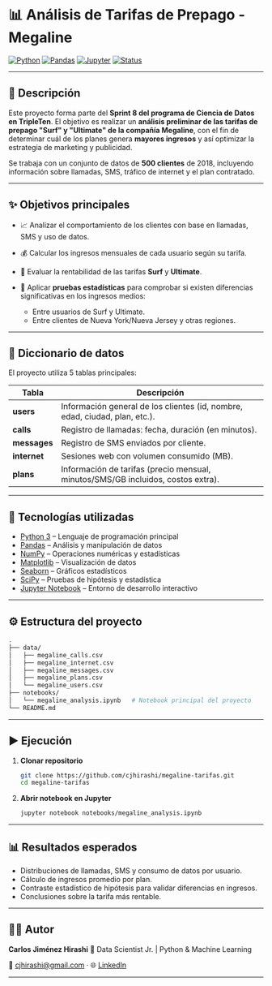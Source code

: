 # 📊 Análisis de Tarifas de Prepago - Megaline

[![Python](https://img.shields.io/badge/Python-3.x-blue?logo=python)](https://www.python.org/)
[![Pandas](https://img.shields.io/badge/Pandas-Data%20Analysis-green?logo=pandas)](https://pandas.pydata.org/)
[![Jupyter](https://img.shields.io/badge/Jupyter-Notebook-orange?logo=jupyter)](https://jupyter.org/)
[![Status](https://img.shields.io/badge/Project-Sprint%208-blueviolet)]()

---

## 🚀 Descripción

Este proyecto forma parte del **Sprint 8 del programa de Ciencia de Datos en TripleTen**.
El objetivo es realizar un **análisis preliminar de las tarifas de prepago "Surf" y "Ultimate" de la compañía Megaline**, con el fin de determinar cuál de los planes genera **mayores ingresos** y así optimizar la estrategia de marketing y publicidad.

Se trabaja con un conjunto de datos de **500 clientes** de 2018, incluyendo información sobre llamadas, SMS, tráfico de internet y el plan contratado.

---

## ✨ Objetivos principales

* 📈 Analizar el comportamiento de los clientes con base en llamadas, SMS y uso de datos.
* 💰 Calcular los ingresos mensuales de cada usuario según su tarifa.
* 🧮 Evaluar la rentabilidad de las tarifas **Surf** y **Ultimate**.
* 🧪 Aplicar **pruebas estadísticas** para comprobar si existen diferencias significativas en los ingresos medios:

  * Entre usuarios de Surf y Ultimate.
  * Entre clientes de Nueva York/Nueva Jersey y otras regiones.

---

## 📂 Diccionario de datos

El proyecto utiliza 5 tablas principales:

| Tabla        | Descripción                                                                      |
| ------------ | -------------------------------------------------------------------------------- |
| **users**    | Información general de los clientes (id, nombre, edad, ciudad, plan, etc.).      |
| **calls**    | Registro de llamadas: fecha, duración (en minutos).                              |
| **messages** | Registro de SMS enviados por cliente.                                            |
| **internet** | Sesiones web con volumen consumido (MB).                                         |
| **plans**    | Información de tarifas (precio mensual, minutos/SMS/GB incluidos, costos extra). |

---

## 🧰 Tecnologías utilizadas

* [Python 3](https://www.python.org/) – Lenguaje de programación principal
* [Pandas](https://pandas.pydata.org/) – Análisis y manipulación de datos
* [NumPy](https://numpy.org/) – Operaciones numéricas y estadísticas
* [Matplotlib](https://matplotlib.org/) – Visualización de datos
* [Seaborn](https://seaborn.pydata.org/) – Gráficos estadísticos
* [SciPy](https://scipy.org/) – Pruebas de hipótesis y estadística
* [Jupyter Notebook](https://jupyter.org/) – Entorno de desarrollo interactivo

---

## ⚙️ Estructura del proyecto

```bash
.
├── data/
│   ├── megaline_calls.csv
│   ├── megaline_internet.csv
│   ├── megaline_messages.csv
│   ├── megaline_plans.csv
│   └── megaline_users.csv
├── notebooks/
│   └── megaline_analysis.ipynb   # Notebook principal del proyecto
└── README.md
```

---

## ▶️ Ejecución

1. **Clonar repositorio**

   ```bash
   git clone https://github.com/cjhirashi/megaline-tarifas.git
   cd megaline-tarifas
   ```

2. **Abrir notebook en Jupyter**

   ```bash
   jupyter notebook notebooks/megaline_analysis.ipynb
   ```

---

## 📊 Resultados esperados

* Distribuciones de llamadas, SMS y consumo de datos por usuario.
* Cálculo de ingresos promedio por plan.
* Contraste estadístico de hipótesis para validar diferencias en ingresos.
* Conclusiones sobre la tarifa más rentable.

---

## 👨‍💻 Autor

**Carlos Jiménez Hirashi**
💼 Data Scientist Jr. | Python & Machine Learning

📧 [cjhirashi@gmail.com](mailto:cjhirashi@gmail.com) · 🌐 [LinkedIn](https://www.linkedin.com/in/cjhirashi)

---
